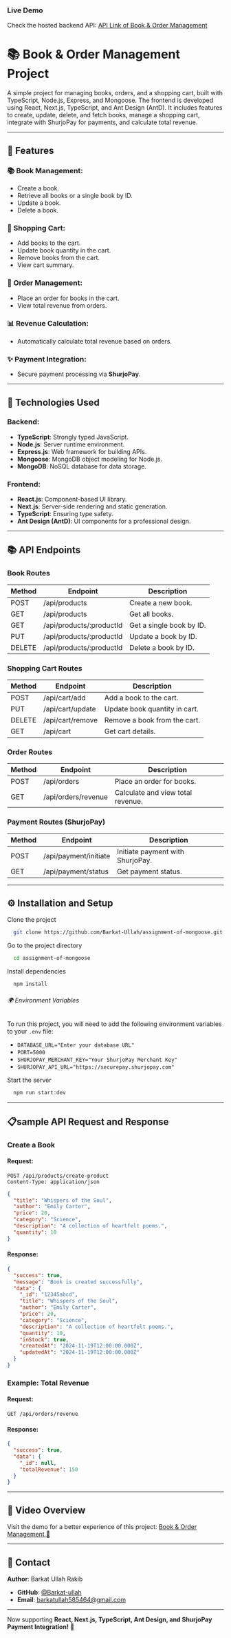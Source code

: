 ### Live Demo

Check the hosted backend API: [API Link of Book & Order Management]((https://e-commerce-backend-two-mocha-93.vercel.app/))

# 📚 Book & Order Management Project

A simple project for managing books, orders, and a shopping cart, built with TypeScript, Node.js, Express, and Mongoose. The frontend is developed using React, Next.js, TypeScript, and Ant Design (AntD). It includes features to create, update, delete, and fetch books, manage a shopping cart, integrate with ShurjoPay for payments, and calculate total revenue.

---

## 🚀 Features

### 📚 Book Management:

- Create a book.
- Retrieve all books or a single book by ID.
- Update a book.
- Delete a book.

### 🛒 Shopping Cart:

- Add books to the cart.
- Update book quantity in the cart.
- Remove books from the cart.
- View cart summary.

### 🛒 Order Management:

- Place an order for books in the cart.
- View total revenue from orders.

### 📊 Revenue Calculation:

- Automatically calculate total revenue based on orders.

### ✨ Payment Integration:

- Secure payment processing via **ShurjoPay**.

---

## 🎯 Technologies Used

### **Backend:**

- **TypeScript**: Strongly typed JavaScript.
- **Node.js**: Server runtime environment.
- **Express.js**: Web framework for building APIs.
- **Mongoose**: MongoDB object modeling for Node.js.
- **MongoDB**: NoSQL database for data storage.

### **Frontend:**

- **React.js**: Component-based UI library.
- **Next.js**: Server-side rendering and static generation.
- **TypeScript**: Ensuring type safety.
- **Ant Design (AntD)**: UI components for a professional design.

---

## 📚 API Endpoints

### Book Routes

| Method | Endpoint                  | Description              |
| ------ | ------------------------- | ------------------------ |
| POST   | /api/products             | Create a new book.       |
| GET    | /api/products             | Get all books.           |
| GET    | /api/products/\:productId | Get a single book by ID. |
| PUT    | /api/products/\:productId | Update a book by ID.     |
| DELETE | /api/products/\:productId | Delete a book by ID.     |

### Shopping Cart Routes

| Method | Endpoint         | Description                   |
| ------ | ---------------- | ----------------------------- |
| POST   | /api/cart/add    | Add a book to the cart.       |
| PUT    | /api/cart/update | Update book quantity in cart. |
| DELETE | /api/cart/remove | Remove a book from the cart.  |
| GET    | /api/cart        | Get cart details.             |

### Order Routes

| Method | Endpoint            | Description                       |
| ------ | ------------------- | --------------------------------- |
| POST   | /api/orders         | Place an order for books.         |
| GET    | /api/orders/revenue | Calculate and view total revenue. |

### Payment Routes (ShurjoPay)

| Method | Endpoint              | Description                      |
| ------ | --------------------- | -------------------------------- |
| POST   | /api/payment/initiate | Initiate payment with ShurjoPay. |
| GET    | /api/payment/status   | Get payment status.              |

---

## ⚙️ Installation and Setup

Clone the project

```bash
  git clone https://github.com/Barkat-Ullah/assignment-of-mongoose.git
```

Go to the project directory

```bash
  cd assignment-of-mongoose
```

Install dependencies

```bash
  npm install
```

###### 🌍 Environment Variables

To run this project, you will need to add the following environment variables to your `.env` file:

- `DATABASE_URL="Enter your database URL"`
- `PORT=5000`
- `SHURJOPAY_MERCHANT_KEY="Your ShurjoPay Merchant Key"`
- `SHURJOPAY_API_URL="https://securepay.shurjopay.com"`

Start the server

```bash
  npm run start:dev
```

---

## 📋sample API Request and Response

### Create a Book

#### Request:

```http
POST /api/products/create-product
Content-Type: application/json
```

```json
{
  "title": "Whispers of the Soul",
  "author": "Emily Carter",
  "price": 20,
  "category": "Science",
  "description": "A collection of heartfelt poems.",
  "quantity": 10
}
```

#### Response:

```json
{
  "success": true,
  "message": "Book is created successfully",
  "data": {
    "_id": "12345abcd",
    "title": "Whispers of the Soul",
    "author": "Emily Carter",
    "price": 20,
    "category": "Science",
    "description": "A collection of heartfelt poems.",
    "quantity": 10,
    "inStock": true,
    "createdAt": "2024-11-19T12:00:00.000Z",
    "updatedAt": "2024-11-19T12:00:00.000Z"
  }
}
```

### Example: Total Revenue

#### Request:

```
GET /api/orders/revenue
```

#### Response:

```json
{
  "success": true,
  "data": {
    "_id": null,
    "totalRevenue": 150
  }
}
```

---

## 🎥 Video Overview

Visit the demo for a better experience of this project: [Book & Order Management 🎥]((https://drive.google.com/file/d/1Hz1nSZCC0zf1MLE2cNaGKGgKTuZmKzRN/view?usp=sharing))

---

## 🌟 Contact

**Author**: Barkat Ullah Rakib

- **GitHub**: [@Barkat-ullah](https://github.com/Barkat-Ullah)
- **Email**: [barkatullah585464@gmail.com](barkatullah585464@gmail.com)

---

Now supporting **React, Next.js, TypeScript, Ant Design, and ShurjoPay Payment Integration!** 🎉

